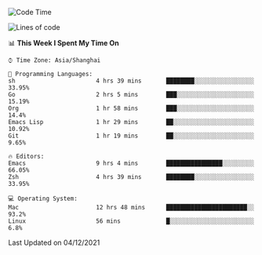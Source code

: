 <!--START_SECTION:waka-->
![Code Time](http://img.shields.io/badge/Code%20Time-458%20hrs%2031%20mins-blue)

![Lines of code](https://img.shields.io/badge/From%20Hello%20World%20I%27ve%20Written-22%20Thousand%20lines%20of%20code-blue)

📊 **This Week I Spent My Time On** 

```text
⌚︎ Time Zone: Asia/Shanghai

💬 Programming Languages: 
sh                       4 hrs 39 mins       ████████░░░░░░░░░░░░░░░░░   33.95% 
Go                       2 hrs 5 mins        ███░░░░░░░░░░░░░░░░░░░░░░   15.19% 
Org                      1 hr 58 mins        ███░░░░░░░░░░░░░░░░░░░░░░   14.4% 
Emacs Lisp               1 hr 29 mins        ██░░░░░░░░░░░░░░░░░░░░░░░   10.92% 
Git                      1 hr 19 mins        ██░░░░░░░░░░░░░░░░░░░░░░░   9.65%

🔥 Editors: 
Emacs                    9 hrs 4 mins        ████████████████░░░░░░░░░   66.05% 
Zsh                      4 hrs 39 mins       ████████░░░░░░░░░░░░░░░░░   33.95%

💻 Operating System: 
Mac                      12 hrs 48 mins      ███████████████████████░░   93.2% 
Linux                    56 mins             █░░░░░░░░░░░░░░░░░░░░░░░░   6.8%

```


 Last Updated on 04/12/2021
<!--END_SECTION:waka-->
